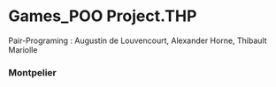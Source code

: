 <h1>Games_POO Project.THP</h1>
Pair-Programing : Augustin de Louvencourt, Alexander Horne, Thibault Mariolle
<h3>Montpelier</h3>

